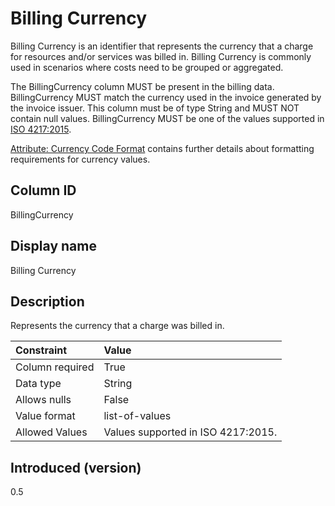 # Billing Currency

Billing Currency is an identifier that represents the currency that a charge for resources and/or services was billed in. Billing Currency is commonly used in scenarios where costs need to be grouped or aggregated.

The BillingCurrency column MUST be present in the billing data. BillingCurrency MUST match the currency used in the invoice generated by the invoice issuer. This column must be of type String and MUST NOT contain null values. BillingCurrency MUST be one of the values supported in [ISO 4217:2015](https://www.iso.org/standard/64758.html).

[Attribute: Currency Code Format](#currencycodeformat) contains further details about formatting requirements for currency values.

## Column ID

BillingCurrency

## Display name

Billing Currency


## Description

Represents the currency that a charge was billed in.

| Constraint      | Value                               |
|:----------------|:------------------------------------|
| Column required | True                                |
| Data type       | String                              |
| Allows nulls    | False                               |
| Value format    | list-of-values                      |
| Allowed Values  | Values supported in  ISO 4217:2015. |

## Introduced (version)

0.5
